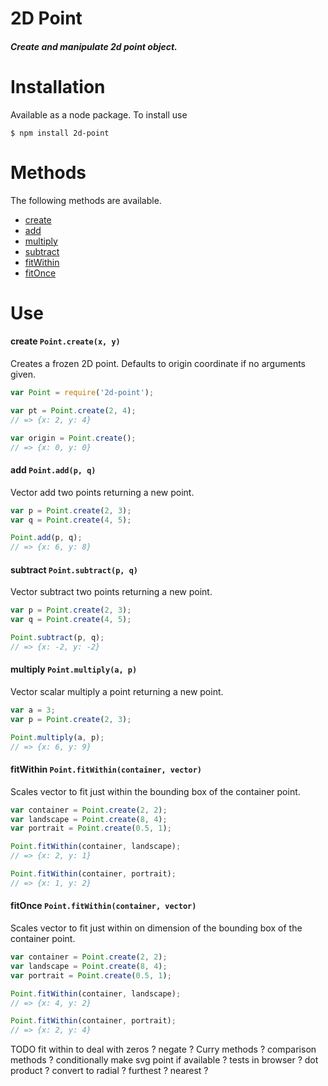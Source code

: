 2D Point
========

##### Create and manipulate 2d point object.

Installation
============

Available as a node package. To install use

```
$ npm install 2d-point
```

Methods
=======

The following methods are available.
- [create](#user-content-create-pointcreatex-y)
- [add](#user-content-add-pointaddp-q)
- [multiply](#user-content-subtract-pointsubtractp-q)
- [subtract](#user-content-multiply-pointmultiplya-p)
- [fitWithin](#user-content-fitwithin-pointfitwithincontainer-vector)
- [fitOnce](#user-content-fitonce-pointfitwithincontainer-vector)

Use
===

#### create `Point.create(x, y)`
Creates a frozen 2D point. Defaults to origin coordinate if no arguments given.

```js
var Point = require('2d-point');

var pt = Point.create(2, 4);
// => {x: 2, y: 4}

var origin = Point.create();
// => {x: 0, y: 0}
```

#### add `Point.add(p, q)`
Vector add two points returning a new point.

```js
var p = Point.create(2, 3);
var q = Point.create(4, 5);

Point.add(p, q);
// => {x: 6, y: 8}
```

#### subtract `Point.subtract(p, q)`
Vector subtract two points returning a new point.

```js
var p = Point.create(2, 3);
var q = Point.create(4, 5);

Point.subtract(p, q);
// => {x: -2, y: -2}
```

#### multiply `Point.multiply(a, p)`
Vector scalar multiply a point returning a new point.

```js
var a = 3;
var p = Point.create(2, 3);

Point.multiply(a, p);
// => {x: 6, y: 9}
```

#### fitWithin `Point.fitWithin(container, vector)`
Scales vector to fit just within the bounding box of the container point.

```js
var container = Point.create(2, 2);
var landscape = Point.create(8, 4);
var portrait = Point.create(0.5, 1);

Point.fitWithin(container, landscape);
// => {x: 2, y: 1}

Point.fitWithin(container, portrait);
// => {x: 1, y: 2}
```

#### fitOnce `Point.fitWithin(container, vector)`
Scales vector to fit just within on dimension of the bounding box of the container point.

```js
var container = Point.create(2, 2);
var landscape = Point.create(8, 4);
var portrait = Point.create(0.5, 1);

Point.fitWithin(container, landscape);
// => {x: 4, y: 2}

Point.fitWithin(container, portrait);
// => {x: 2, y: 4}
```

TODO
fit within to deal with zeros ?
negate ?
Curry methods ?
comparison methods ?
conditionally make svg point if available ?
tests in browser ?
dot product ?
convert to radial ?
furthest ?
nearest ?
